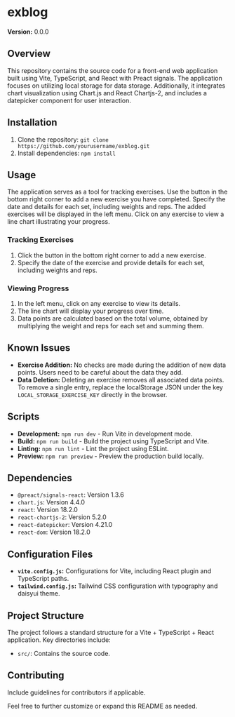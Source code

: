 # exblog

**Version:** 0.0.0

## Overview

This repository contains the source code for a front-end web application built using Vite, TypeScript, and React with Preact signals. The application focuses on utilizing local storage for data storage. Additionally, it integrates chart visualization using Chart.js and React Chartjs-2, and includes a datepicker component for user interaction.

## Installation

1. Clone the repository: `git clone https://github.com/yourusername/exblog.git`
2. Install dependencies: `npm install`

## Usage

The application serves as a tool for tracking exercises. Use the button in the bottom right corner to add a new exercise you have completed. Specify the date and details for each set, including weights and reps. The added exercises will be displayed in the left menu. Click on any exercise to view a line chart illustrating your progress.

### Tracking Exercises

1. Click the button in the bottom right corner to add a new exercise.
2. Specify the date of the exercise and provide details for each set, including weights and reps.

### Viewing Progress

1. In the left menu, click on any exercise to view its details.
2. The line chart will display your progress over time.
3. Data points are calculated based on the total volume, obtained by multiplying the weight and reps for each set and summing them.

## Known Issues

- **Exercise Addition:** No checks are made during the addition of new data points. Users need to be careful about the data they add.
- **Data Deletion:** Deleting an exercise removes all associated data points. To remove a single entry, replace the localStorage JSON under the key `LOCAL_STORAGE_EXERCISE_KEY` directly in the browser.

## Scripts

- **Development:** `npm run dev` - Run Vite in development mode.
- **Build:** `npm run build` - Build the project using TypeScript and Vite.
- **Linting:** `npm run lint` - Lint the project using ESLint.
- **Preview:** `npm run preview` - Preview the production build locally.

## Dependencies

- `@preact/signals-react`: Version 1.3.6
- `chart.js`: Version 4.4.0
- `react`: Version 18.2.0
- `react-chartjs-2`: Version 5.2.0
- `react-datepicker`: Version 4.21.0
- `react-dom`: Version 18.2.0

## Configuration Files

- **`vite.config.js`:** Configurations for Vite, including React plugin and TypeScript paths.
- **`tailwind.config.js`:** Tailwind CSS configuration with typography and daisyui theme.

## Project Structure

The project follows a standard structure for a Vite + TypeScript + React application. Key directories include:

- `src/`: Contains the source code.

## Contributing

Include guidelines for contributors if applicable.

Feel free to further customize or expand this README as needed.
